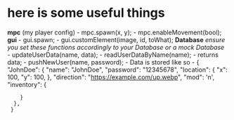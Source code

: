 # here is some useful things
  **mpc** (my player config)
    - mpc.spawn(x, y);
    - mpc.enableMovement(bool);
  **gui**
    - gui.spawn;
    - gui.customElement(image, id, toWhat);
  **Database** *ensure you set these functions accordingly to your Database or a mock Database*
    - updateUserData(name, data);
    - readUserDataByName(name); - returns data;
    - pushNewUser(name, password);
    - Data is stored like so
     - {
      "JohnDoe": {
        "name": "JohnDoe",
        "password": "12345678",
        "location": {
          "x": 100,
          "y": 100,
        },
        "direction": "https://example.com/up.webp",
        "mod": 'n',
        "inventory": {
          
        }
      },
     }